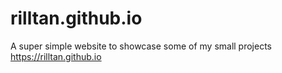 # rilltan.github.io

A super simple website to showcase some of my small projects
https://rilltan.github.io
